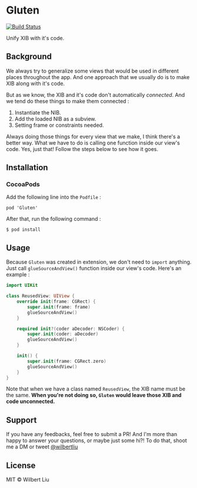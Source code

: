 # Gluten

[![Build Status](https://travis-ci.org/wilbertliu/Gluten.svg?branch=master)](https://travis-ci.org/wilbertliu/Gluten)

Unify XIB with it's code.

## Background

We always try to generalize some views that would be used in different places throughout the app.
And one approach that we usually do is to make XIB along with it's code.

But as we know, the XIB and it's code don't automatically *connected*.
And we tend do these things to make them connected :
1. Instantiate the NIB.
2. Add the loaded NIB as a subview.
3. Setting frame or constraints needed.

Always doing those things for every view that we make, I think there's a better way.
What we have to do is calling one function inside our view's code. Yes, just that!
Follow the steps below to see how it goes.

## Installation

### CocoaPods

Add the following line into the `Podfile` :

```
pod 'Gluten'
```

After that, run the following command :

```
$ pod install
```

## Usage

Because `Gluten` was created in extension, we don't need to `import` anything.
Just call `glueSourceAndView()` function inside our view's code. Here's an example :

```swift
import UIKit

class ReusedView: UIView {
    override init(frame: CGRect) {
        super.init(frame: frame)
        glueSourceAndView()
    }

    required init?(coder aDecoder: NSCoder) {
        super.init(coder: aDecoder)
        glueSourceAndView()
    }

    init() {
        super.init(frame: CGRect.zero)
        glueSourceAndView()
    }
}
```

Note that when we have a class named `ReusedView`, the XIB name must be the same.
**When you're not doing so, `Gluten` would leave those XIB and code unconnected.**

## Support

If you have any feedbacks, feel free to submit a PR! And I'm more than happy to answer your
questions, or maybe just some hi?! To do that, shoot me a DM or tweet [@wilbertliu](https://twitter.com/wilbertliu)

## License

MIT © Wilbert Liu
